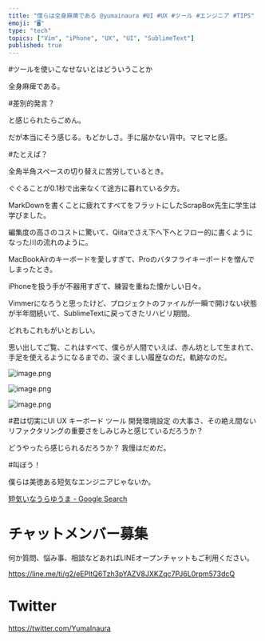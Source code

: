 ```yaml
---
title: "僕らは全身麻痺である @yumainaura #UI #UX #ツール #エンジニア #TIPS"
emoji: "🖥"
type: "tech"
topics: ["Vim", "iPhone", "UX", "UI", "SublimeText"]
published: true
---
```


#ツールを使いこなせないとはどういうことか

全身麻痺である。

#差別的発言？

と感じられたらごめん。

だが本当にそう感じる。もどかしさ。手に届かない背中。マヒマヒ感。

#たとえば？

全角半角スペースの切り替えに苦労しているとき。

ぐぐることが0.1秒で出来なくて途方に暮れている夕方。

MarkDownを書くことに疲れてすべてをフラットにしたScrapBox先生に学生は学びました。

編集度の高さのコストに驚いて、Qiitaでさえ下へ下へとフロー的に書くようになった川の流れのように。

MacBookAirのキーボードを愛しすぎて、Proのバタフライキーボードを憎んでしまったとき。

iPhoneを扱う手が不器用すぎて、練習を重ねた懐かしい日々。

Vimmerになろうと思ったけど、プロジェクトのファイルが一瞬で開けない状態が半年間続いて、SublimeTextに戻ってきたリハビリ期間。

どれもこれもがいとおしい。

思い出してご覧、これはすべて、僕らが人間でいえば、赤ん坊として生まれて、手足を使えるようになるまでの、涙ぐましい履歴なのだ。軌跡なのだ。


![image.png](https://qiita-image-store.s3.amazonaws.com/0/89618/4bb1f547-ab2d-c88e-1b3a-572dff5ec318.png)

![image.png](https://qiita-image-store.s3.amazonaws.com/0/89618/bce0c895-b7fb-926f-6c95-8e15256ed9ba.png)

![image.png](https://qiita-image-store.s3.amazonaws.com/0/89618/85f9be11-b993-0638-ab24-59e870862439.png)

#君は切実にUI UX キーボード ツール 開発環境設定 の大事さ、その絶え間ないリファクタリングの重要さをしみじみと感じているだろうか？

どうやったら感じられるだろうか？
我慢はだめだ。

#叫ぼう！

僕らは美徳ある短気なエンジニアじゃないか。

[短気いなうらゆうま - Google Search](https://www.google.com/search?q=%E7%9F%AD%E6%B0%97%E3%81%84%E3%81%AA%E3%81%86%E3%82%89%E3%82%86%E3%81%86%E3%81%BE&oq=%E7%9F%AD%E6%B0%97%E3%81%84%E3%81%AA%E3%81%86%E3%82%89%E3%82%86%E3%81%86%E3%81%BE&aqs=chrome..69i57.2517j0j7&sourceid=chrome&ie=UTF-8)








<!-- Update From Qiita API -->

# チャットメンバー募集


何か質問、悩み事、相談などあればLINEオープンチャットもご利用ください。

https://line.me/ti/g2/eEPltQ6Tzh3pYAZV8JXKZqc7PJ6L0rpm573dcQ





# Twitter


https://twitter.com/YumaInaura


<!-- Update From Qiita API -->


